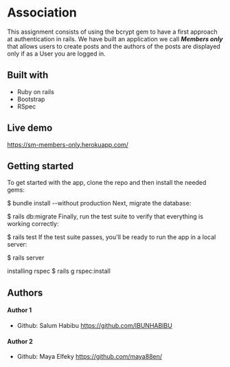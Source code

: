 # Association
This assignment consists of using the bcrypt gem to have a first approach at authentication in rails. We  have built an application we call ***Members only*** that allows users to create posts and the authors of the posts are displayed only if as a User you are logged in.

## Built with 
* Ruby on rails
* Bootstrap
* RSpec

## Live demo
https://sm-members-only.herokuapp.com/
## Getting started
To get started with the app, clone the repo and then install the needed gems:

$ bundle install --without production Next, migrate the database:

$ rails db:migrate Finally, run the test suite to verify that everything is working correctly:

$ rails test If the test suite passes, you'll be ready to run the app in a local server:

$ rails server

installing rspec
$ rails g rspec:install

## Authors
#### Author 1
* Github: Salum Habibu https://github.com/IBUNHABIBU 

#### Author 2 
* Github: Maya Elfeky https://github.com/maya88en/